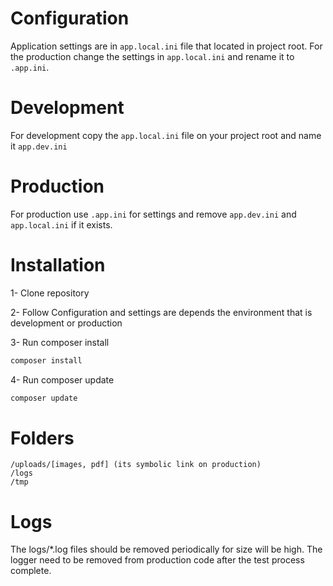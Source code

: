# Configuration 
Application settings are in `app.local.ini` file that located in project root.
For the production change the settings in `app.local.ini` and rename it to `.app.ini`.

# Development
For development copy the `app.local.ini` file on your project root and name it `app.dev.ini`

# Production
For production use `.app.ini` for settings and remove `app.dev.ini` and `app.local.ini` if it exists.

# Installation
1- Clone repository

2- Follow Configuration and settings are depends the environment that is development or production

3- Run composer install
```bash
composer install
```

4- Run composer update
```bash
composer update
```



# Folders 
```
/uploads/[images, pdf] (its symbolic link on production)
/logs
/tmp
```

# Logs
The logs/*.log files should be removed periodically for size will be high.
The logger need to be removed from production code after the test process complete.


